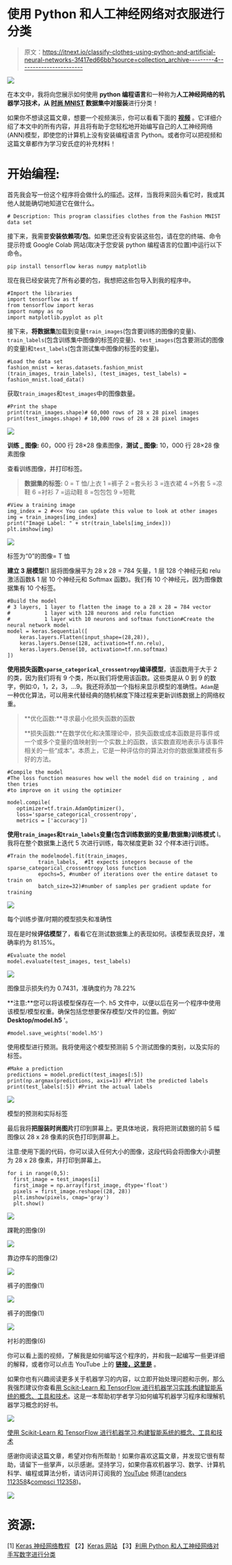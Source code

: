 # 使用 Python 和人工神经网络对衣服进行分类

> 原文：<https://itnext.io/classify-clothes-using-python-and-artificial-neural-networks-3f417ed66bb?source=collection_archive---------4----------------------->

![](img/8bd96d285f365b694be5a28f95f80c27.png)

在本文中，我将向您展示如何使用 **python 编程语言**和一种称为**人工神经网络的机器学习技术，从 [**时尚 MNIST**](https://github.com/zalandoresearch/fashion-mnist) **数据集**中对服装**进行分类！

如果你不想读这篇文章，想要一个视频演示，你可以看看下面的 [**视频**](https://youtu.be/011zH9n6ag4) 。它详细介绍了本文中的所有内容，并且将有助于您轻松地开始编写自己的人工神经网络(ANN)模型，即使您的计算机上没有安装编程语言 Python。或者你可以把视频和这篇文章都作为学习安氏症的补充材料！

# 开始编程:

首先我会写一份这个程序将会做什么的描述。这样，当我将来回头看它时，我或其他人就能确切地知道它在做什么。

```
# Description: This program classifies clothes from the Fashion MNIST data set
```

接下来，我需要**安装依赖项/包**。如果您还没有安装这些包，请在您的终端、命令提示符或 Google Colab 网站(取决于您安装 python 编程语言的位置)中运行以下命令。

```
pip install tensorflow keras numpy matplotlib
```

现在我已经安装完了所有必要的包，我想把这些包导入到我的程序中。

```
#Import the libraries
import tensorflow as tf
from tensorflow import keras
import numpy as np
import matplotlib.pyplot as plt
```

接下来，**将数据集**加载到变量`train_images`(包含要训练的图像的变量)、`train_labels`(包含训练集中图像的标签的变量)、`test_images`(包含要测试的图像的变量)和`test_labels`(包含测试集中图像的标签的变量)。

```
#Load the data set
fashion_mnist = keras.datasets.fashion_mnist
(train_images, train_labels), (test_images, test_labels) = fashion_mnist.load_data()
```

获取`train_images`和`test_images`中的图像数量。

```
#Print the shape 
print(train_images.shape)# 60,000 rows of 28 x 28 pixel images
print(test_images.shape) # 10,000 rows of 28 x 28 pixel images
```

![](img/9b967c50cabdc2b5c1157df1c77755e9.png)

**训练 _ 图像:** 60，000 行 28×28 像素图像，**测试 _ 图像:** 10，000 行 28×28 像素图像

查看训练图像，并打印标签。

> **数据集的标签:**
> 0 = T 恤/上衣
> 1 =裤子
> 2 =套头衫
> 3 =连衣裙
> 4 =外套
> 5 =凉鞋
> 6 =衬衫
> 7 =运动鞋
> 8 =包包包
> 9 =短靴

```
#View a training image
img_index = 2 #<<< You can update this value to look at other images
img = train_images[img_index]
print("Image Label: " + str(train_labels[img_index]))
plt.imshow(img)
```

![](img/b4deb5e0027b606c407c10b65b4c5fde.png)

标签为“0”的图像= T 恤

**建立 3 层模型**(1 层将图像展平为 28 x 28 = 784 矢量，1 层 128 个神经元和 relu 激活函数& 1 层 10 个神经元和 Softmax 函数)。我们有 10 个神经元，因为图像数据集有 10 个标签。

```
#Build the model
# 3 layers, 1 layer to flatten the image to a 28 x 28 = 784 vector
#           1 layer with 128 neurons and relu function
#           1 layer with 10 neurons and softmax function#Create the neural network model
model = keras.Sequential([
    keras.layers.Flatten(input_shape=(28,28)),
    keras.layers.Dense(128, activation=tf.nn.relu),
    keras.layers.Dense(10, activation=tf.nn.softmax)
])
```

**使用损失函数`sparse_categorical_crossentropy`编译模型**，该函数用于大于 2 的类，因为我们将有 9 个类，所以我们将使用该函数。这些类是从 0 到 9 的数字，例如:0，1，2，3，…9。我还将添加一个指标来显示模型的准确性。`Adam`是一种优化算法，可以用来代替经典的随机梯度下降过程来更新训练数据上的网络权重。

> **优化函数:**寻求最小化损失函数的函数
> 
> **损失函数:**在数学优化和决策理论中，损失函数或成本函数是将事件或一个或多个变量的值映射到一个实数上的函数，该实数直观地表示与该事件相关的一些“成本”。本质上，它是一种评估你的算法对你的数据集建模有多好的方法。

```
#Compile the model
#The loss function measures how well the model did on training , and then tries 
#to improve on it using the optimizer

model.compile(
   optimizer=tf.train.AdamOptimizer(), 
   loss='sparse_categorical_crossentropy', 
   metrics = ['accuracy'])
```

**使用`train_images`和`train_labels`变量(包含训练数据的变量/数据集)训练模式** l。我将在整个数据集上迭代 5 次进行训练，每次梯度更新 32 个样本进行训练。

```
#Train the modelmodel.fit(train_images, 
          train_labels,  #It expects integers because of the sparse_categorical_crossentropy loss function
          epochs=5, #number of iterations over the entire dataset to train on
          batch_size=32)#number of samples per gradient update for training
```

![](img/d03584e235f2a9dd1f9337d71b32da25.png)

每个训练步骤/时期的模型损失和准确性

现在是时候**评估模型**了，看看它在测试数据集上的表现如何。该模型表现良好，准确率约为 81.15%。

```
#Evaluate the model
model.evaluate(test_images, test_labels)
```

![](img/246f78dbae2e16078a81a0be89ccb86f.png)

图像显示损失约为 0.7431，准确度约为 78.22%

**注意:**您可以将该模型保存在一个. h5 文件中，以便以后在另一个程序中使用该模型/模型权重。确保包括您想要保存模型/文件的位置。例如' **Desktop/model.h5** '。

```
#model.save_weights('model.h5')
```

使用模型进行预测。我将使用这个模型预测前 5 个测试图像的类别，以及实际的标签。

```
#Make a prediction
predictions = model.predict(test_images[:5])
print(np.argmax(predictions, axis=1)) #Print the predicted labels
print(test_labels[:5]) #Print the actual labels
```

![](img/445a83835611766c2e00b21b7b364658.png)

模型的预测和实际标签

最后我将**把服装时尚图片**打印到屏幕上。更具体地说，我将把测试数据的前 5 幅图像以 28 x 28 像素的灰色打印到屏幕上。

注意:使用下面的代码，你可以读入任何大小的图像，这段代码会将图像大小调整为 28 x 28 像素，并打印到屏幕上。

```
for i in range(0,5):
  first_image = test_images[i]
  first_image = np.array(first_image, dtype='float')
  pixels = first_image.reshape((28, 28))
  plt.imshow(pixels, cmap='gray')
  plt.show()
```

![](img/2b36b7040a81d727a70343278a9982b4.png)

踝靴的图像(9)

![](img/d12b311242ced669a099600d4707ef53.png)

靠边停车的图像(2)

![](img/14577099f7559428962446161db40936.png)

裤子的图像(1)

![](img/a72299af4770368d87af93c3bd7fab49.png)

裤子的图像(1)

![](img/a60efccbf0df64cb1d49f0e2228c531e.png)

衬衫的图像(6)

你可以看上面的视频，了解我是如何编写这个程序的，并和我一起编写一些更详细的解释，或者你可以点击 YouTube 上的 [**链接，这里是**](https://youtu.be/011zH9n6ag4) 。

如果你也有兴趣阅读更多关于机器学习的内容，以立即开始处理问题和示例，那么我强烈建议你查看[用 Scikit-Learn 和 TensorFlow 进行机器学习实践:构建智能系统的概念、工具和技术](https://www.amazon.com/gp/product/1491962291?ie=UTF8&tag=medium074-20&camp=1789&linkCode=xm2&creativeASIN=1491962291)。这是一本帮助初学者学习如何编写机器学习程序和理解机器学习概念的好书。

![](img/5de9639473f99c0aff5ef3bedc135209.png)

[使用 Scikit-Learn 和 TensorFlow 进行机器学习:构建智能系统的概念、工具和技术](https://www.amazon.com/gp/product/1491962291?ie=UTF8&tag=medium074-20&camp=1789&linkCode=xm2&creativeASIN=1491962291)

感谢你阅读这篇文章，希望对你有所帮助！如果你喜欢这篇文章，并发现它很有帮助，请留下一些掌声，以示感谢。坚持学习，如果你喜欢机器学习、数学、计算机科学、编程或算法分析，请访问并订阅我的 [YouTube](https://www.youtube.com/channel/UCaV_0qp2NZd319K4_K8Z5SQ) 频道([randers 112358](https://www.youtube.com/channel/UCaV_0qp2NZd319K4_K8Z5SQ)&[compsci 112358](https://www.youtube.com/channel/UCbmb5IoBtHZTpYZCDBOC1CA))。

![](img/b3a0c3a29d076796b1a84b5f36570ab7.png)

# 资源:

[1] [Keras 神经网络教程](https://victorzhou.com/blog/keras-neural-network-tutorial/)
【2】[Keras 网站](https://keras.io/)
【3】[利用 Python 和人工神经网络对手写数字进行分类](https://levelup.gitconnected.com/classify-hand-written-digits-5fdbe5d99ee7)